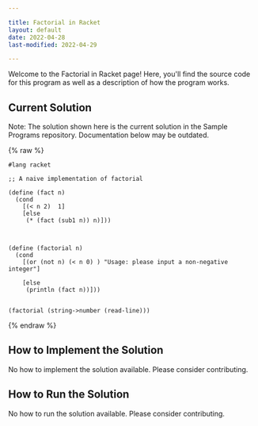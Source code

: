 ```yaml
---

title: Factorial in Racket
layout: default
date: 2022-04-28
last-modified: 2022-04-29

---
```


Welcome to the Factorial in Racket page! Here, you'll find the source code for this program as well as a description of how the program works.

## Current Solution

Note: The solution shown here is the current solution in the Sample Programs repository. Documentation below may be outdated.

{% raw %}

```Racket
#lang racket

;; A naive implementation of factorial

(define (fact n)
  (cond
    [(< n 2)  1]
    [else
     (* (fact (sub1 n)) n)]))
     

  
(define (factorial n)
  (cond
    [(or (not n) (< n 0) ) "Usage: please input a non-negative integer"]
    
    [else
     (println (fact n))]))
            
  
(factorial (string->number (read-line)))

```

{% endraw %}

## How to Implement the Solution

No how to implement the solution available. Please consider contributing.

## How to Run the Solution

No how to run the solution available. Please consider contributing.